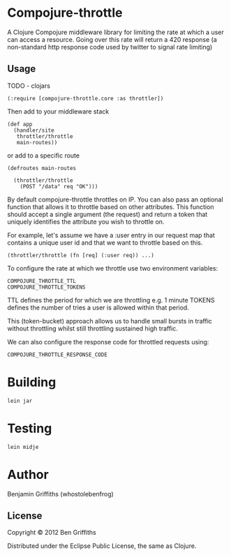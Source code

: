 # Compojure-throttle

A Clojure Compojure middleware library for limiting the rate at which a user
can access a resource. Going over this rate will return a 420 response (a non-standard
http response code used by twitter to signal rate limiting)

## Usage

TODO - clojars

    (:require [compojure-throttle.core :as throttler])

Then add to your middleware stack

    (def app
      (handler/site
       throttler/throttle
       main-routes))

or add to a specific route

    (defroutes main-routes

      (throttler/throttle
        (POST "/data" req "OK")))

By default compojure-throttle throttles on IP. You can also pass an optional function
that allows it to throttle based on other attributes. This function should accept a
single argument (the request) and return a token that uniquely identifies the attribute you wish to throttle on.

For example, let's assume we have a :user entry in our request map that contains a
unique user id and that we want to throttle based on this.

    (throttler/throttle (fn [req] (:user req)) ...)

To configure the rate at which we throttle use two environment variables:

    COMPOJURE_THROTTLE_TTL
    COMPOJURE_THROTTLE_TOKENS

TTL defines the period for which we are throttling e.g. 1 minute
TOKENS defines the number of tries a user is allowed within that period.

This (token-bucket) approach allows us to handle small bursts in traffic without
throttling whilst still throttling sustained high traffic.

We can also configure the response code for throttled requests using:

    COMPOJURE_THROTTLE_RESPONSE_CODE

# Building #

`lein jar`

# Testing #

`lein midje`

# Author #

Benjamin Griffiths (whostolebenfrog)

## License

Copyright © 2012 Ben Griffiths

Distributed under the Eclipse Public License, the same as Clojure.
